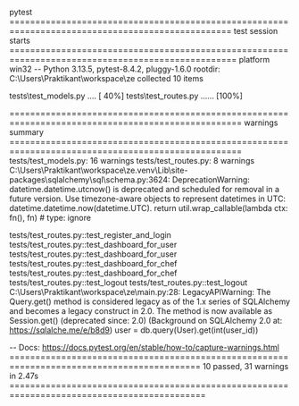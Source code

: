 pytest
================================================================================================= test session starts ==================================================================================================
platform win32 -- Python 3.13.5, pytest-8.4.2, pluggy-1.6.0
rootdir: C:\Users\Praktikant\workspace\ze
collected 10 items                                                                                                                                                                                                      

tests\test_models.py ....                                                                                                                                                                                         [ 40%]
tests\test_routes.py ......                                                                                                                                                                                       [100%]

=================================================================================================== warnings summary ===================================================================================================
tests/test_models.py: 16 warnings
tests/test_routes.py: 8 warnings
  C:\Users\Praktikant\workspace\ze\.venv\Lib\site-packages\sqlalchemy\sql\schema.py:3624: DeprecationWarning: datetime.datetime.utcnow() is deprecated and scheduled for removal in a future version. Use timezone-aware objects to represent datetimes in UTC: datetime.datetime.now(datetime.UTC).
    return util.wrap_callable(lambda ctx: fn(), fn)  # type: ignore

tests/test_routes.py::test_register_and_login
tests/test_routes.py::test_dashboard_for_user
tests/test_routes.py::test_dashboard_for_user
tests/test_routes.py::test_dashboard_for_chef
tests/test_routes.py::test_dashboard_for_chef
tests/test_routes.py::test_logout
tests/test_routes.py::test_logout
  C:\Users\Praktikant\workspace\ze\main.py:28: LegacyAPIWarning: The Query.get() method is considered legacy as of the 1.x series of SQLAlchemy and becomes a legacy construct in 2.0. The method is now available as Session.get() (deprecated since: 2.0) (Background on SQLAlchemy 2.0 at: https://sqlalche.me/e/b8d9)
    user = db.query(User).get(int(user_id))

-- Docs: https://docs.pytest.org/en/stable/how-to/capture-warnings.html
=========================================================================================== 10 passed, 31 warnings in 2.47s ============================================================================================